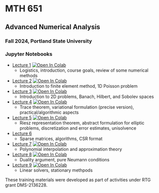 # MTH 651
## Advanced Numerical Analysis
### Fall 2024, Portland State University

### Jupyter Notebooks

* [Lecture 1](lecture_notebooks/lecture_1.ipynb) [![Open In Colab](https://colab.research.google.com/assets/colab-badge.svg)](https://colab.research.google.com/github/pazner/mth-651/blob/main/lecture_notebooks/lecture_1.ipynb)
   - Logistics, introduction, course goals, review of some numerical methods
* [Lecture 2](lecture_notebooks/lecture_2.ipynb) [![Open In Colab](https://colab.research.google.com/assets/colab-badge.svg)](https://colab.research.google.com/github/pazner/mth-651/blob/main/lecture_notebooks/lecture_2.ipynb)
   - Introduction to finite element method, 1D Poisson problem
* [Lecture 3](lecture_notebooks/lecture_3.ipynb) [![Open In Colab](https://colab.research.google.com/assets/colab-badge.svg)](https://colab.research.google.com/github/pazner/mth-651/blob/main/lecture_notebooks/lecture_3.ipynb)
   - Introduction to 2D problems, Banach, Hilbert, and Sobolev spaces
* [Lecture 4](lecture_notebooks/lecture_4.ipynb) [![Open In Colab](https://colab.research.google.com/assets/colab-badge.svg)](https://colab.research.google.com/github/pazner/mth-651/blob/main/lecture_notebooks/lecture_4.ipynb)
   - Trace theorem, variational formulation (precise version), practical/algorithmic aspects
* [Lecture 5](lecture_notebooks/lecture_5.ipynb) [![Open In Colab](https://colab.research.google.com/assets/colab-badge.svg)](https://colab.research.google.com/github/pazner/mth-651/blob/main/lecture_notebooks/lecture_5.ipynb)
   - Riesz representation theorem, abstract formulation for elliptic problems, discretization and error estimates, unisolvence
* [Lecture 6](lecture_notebooks/lecture_6.tex)
   - Sparse matrices, algorithms, CSR format
* [Lecture 7](lecture_notebooks/lecture_7.ipynb) [![Open In Colab](https://colab.research.google.com/assets/colab-badge.svg)](https://colab.research.google.com/github/pazner/mth-651/blob/main/lecture_notebooks/lecture_7.ipynb)
   - Polynomial interpolation and approximation theory
* [Lecture 8](lecture_notebooks/lecture_8.ipynb) [![Open In Colab](https://colab.research.google.com/assets/colab-badge.svg)](https://colab.research.google.com/github/pazner/mth-651/blob/main/lecture_notebooks/lecture_8.ipynb)
   - Duality argument, pure Neumann conditions
* [Lecture 9](lecture_notebooks/lecture_9.ipynb) [![Open In Colab](https://colab.research.google.com/assets/colab-badge.svg)](https://colab.research.google.com/github/pazner/mth-651/blob/main/lecture_notebooks/lecture_9.ipynb)
   - Linear solvers, stationary methpods

These training materials were developed as part of activities under RTG grant DMS-2136228.
